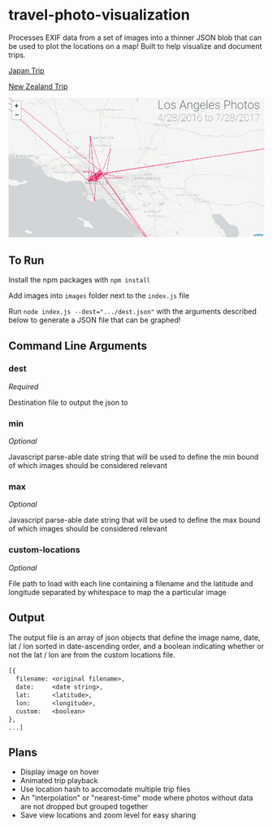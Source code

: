 # travel-photo-visualization

Processes EXIF data from a set of images into a thinner JSON blob that can be used to plot the locations on a map! Built to help visualize and document trips.

[Japan Trip](https://gkjohnson.github.io/travel-photo-visualization/photo-visualization/example/#japan)

[New Zealand Trip](https://gkjohnson.github.io/travel-photo-visualization/photo-visualization/example/#newzealand)

![example](docs/example.png)

## To Run

Install the npm packages with `npm install`

Add images into `images` folder next to the `index.js` file

Run `node index.js --dest=".../dest.json"` with the arguments described below to generate a JSON file that can be graphed!

## Command Line Arguments
### dest
*Required*

Destination file to output the json to

### min
*Optional*

Javascript parse-able date string that will be used to define the min bound of which images should be considered relevant

### max
*Optional*

Javascript parse-able date string that will be used to define the max bound of which images should be considered relevant

### custom-locations
*Optional*

File path to load with each line containing a filename and the latitude and longitude separated by whitespace to map the a particular image

## Output
The output file is an array of json objects that define the image name, date, lat / lon sorted in date-ascending order, and a boolean indicating whether or not the lat / lon are from the custom locations file.
```
[{
  filename: <original filename>,
  date:     <date string>,
  lat:      <latitude>,
  lon:      <longitude>,
  custom:   <boolean>
},
...]
```

## Plans
- Display image on hover
- Animated trip playback
- Use location hash to accomodate multiple trip files
- An "interpolation" or "nearest-time" mode where photos without data are not dropped but grouped together
- Save view locations and zoom level for easy sharing
